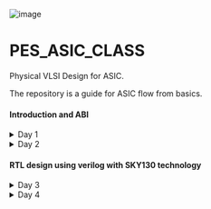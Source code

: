 
![image](https://github.com/VardhanSuroshi/pes_asic_class/assets/132068498/33403244-c9dd-4aef-a022-da52e2eef51c)

# PES_ASIC_CLASS

Physical VLSI Design for ASIC.

The repository is a guide for ASIC flow from basics.

#### Introduction and ABI
<details>
<summary> 
 Day 1
</summary>
<br>
 
### Introduction to RISCV ISA and GNU compiler toolchain
### Introduction
### Flow : HLL -> ALP -> Binary -> (HDL) -> GDS
#### 1. HLL -> High level language (c , c++) 
- A high-level language is any programming language that enables development of a program in a much more user-friendly programming context and is generally independent of the computer's hardware architecture.

#### 2. ALP -> Assembly level program
- An assembly language is a type of low-level programming language that is intended to communicate directly with a computer’s hardware (CPU). Assembly language programs are written using mnemonic codes that represent specific machine instructions which the machine can understand.Assembly language statements are entered one statement per line. Each statement follows the following format − [label] mnemonic [operands] [;comment]

#### 3. HDL -> Hardware Description Language (Verilog, System Verilog)
- A hardware description language (HDL) is a specialized computer language used to describe the structure and behavior of electronic circuits, and most commonly, digital logic circuits. HDLs can be used to design and describe the layout of digital systems from simple flip-flop memory units to complex communications protocols. It is used for circuit design, simulation,verification, synthesis and optimization of digital circuits.

#### 4. GDS -> Graphic Data System (layout)
- GDS II is a database file format which is the industry standard for data exchange of integrated circuit or IC layout artwork. It is a binary file format representing planar geometric shapes, text labels, and other information about the layout in hierarchical form. The data can be used to reconstruct all or part of the artwork used in sharing layouts, transferring artwork between different tools, or creating photo masks.

The Hardware needs to perform the instruction provided by the Application software. This is done through System sofware.

____System Software____
- OS : Operating System : Handles IO, memory allocation, Low level system function
- Compiler : Convert the input to hardware dependent instruction
- Assembler : Convert the instructions provided by compiler to Binary format
- HDL : A program that understands the Binary pattern and map it to a netlist
- GDS : Layout

 ### Lab 1


#### Contents:
- C Program to compute sum from 1 to N
- RISCV gcc compile and disassemble
- Spike simulation and debug


 1) Create a directory and open file sum1ton.c
  Write a C code to find the sum of numbers from 1 to n

 ![sum1ton_prog](https://github.com/ananya343B/pes_asic_class/assets/142582353/3b8ca152-4667-4a31-bee1-068b3954e91d)
 
  Now we will compile and execute the program. The output of the code is as follows
  
 ![sum1ton_op](https://github.com/ananya343B/pes_asic_class/assets/142582353/fe2cc5fe-b6d4-40c3-ad7b-aaa80509d229)

3) Generating RISCV object file and comparing the outputs
  
![pic3](https://github.com/ananya343B/pes_asic_class/assets/142582353/6e882222-8de4-45f0-90eb-2df2ecfaf5b1)

The command ```riscv64-unknown-elf-gcc``` is used to generate the object file sum1ton.o

![pic5](https://github.com/ananya343B/pes_asic_class/assets/142582353/27cd9359-ced5-4950-8575-c333f2863f40)

4) Spike simulation and debug

   ``` spike pk sum1ton.o```   is used to check if the instructions produce the correct output


  ![spike1](https://github.com/ananya343B/pes_asic_class/assets/142582353/afd04a0c-01dd-4f27-9b85-be623111a83e)

  ``` spike -d pk sum1ton.c```   is used for debugging
  
  The contents of the registers can be viewed
  
![spike](https://github.com/ananya343B/pes_asic_class/assets/142582353/dd1400e8-65d9-45ae-82e5-a648eab9ff91)

``` reg 0 a2```   is used to check the content of register a2

```q```  is used to quit the debugging process


### Lab 2
#### Contents: 

To display max and min value of 64 bit signed and unsigned numbers.

##### Unsigned numbers:

They are non-negative numbers which only have magnitude and no sign or direction.
Range:[0,(2^n)-1]

##### Signed numbers:

Signed numbers are numerical values which can represent positive and negative numbers along with zero.
Range: Positive:[0,2^(n-1)-1]      Negative:[-1,2^(n-1)].

- C Program to find max and min of 64 bit unsigned number:

  ![unsigned_code](https://github.com/ananya343B/pes_asic_class/assets/142582353/85744544-05cc-414c-8b13-588eb929631a)

  Output:
  
  ![unsigned_op](https://github.com/ananya343B/pes_asic_class/assets/142582353/b23b9188-9baa-4cd0-a98d-566ab642dd98)

- C Program to find max and min 64 bit signed number:

  ![signed_code](https://github.com/ananya343B/pes_asic_class/assets/142582353/6ee35461-849f-45fb-aeac-6f5c86a78ab9)

  Output:

  ![signed_op](https://github.com/ananya343B/pes_asic_class/assets/142582353/5cadeae9-df14-4c5d-845d-5af1826195ff)
</details>

 <details>
<summary> 
 Day 2
</summary>
<br>
  
  ### Introduction to ABI and basic verification flow

  ### Types of Instruction based on encoding format

1. **R-Type (Register-Type):**
   - These instructions operate on registers and have a fixed format for their operands.
   - Examples: ADD, SUB, AND, OR, XOR, SLL, SRL, SRA, SLT, SLTU

2. **I-Type (Immediate-Type):**
   - These instructions have an immediate operand and one register operand.
   - Examples: ADDI, SLTI, SLTIU, XORI, ORI, ANDI, SLLI, SRLI, SRAI, LB, LH, LW, LBU, LHU, JALR

3. **S-Type (Store-Type):**
   - These instructions are used for storing values from registers to memory.
   - Examples: SB, SH, SW

4. **B-Type (Branch-Type):**
   - These instructions perform conditional branching based on comparisons.
   - Examples: BEQ, BNE, BLT, BGE, BLTU, BGEU

5. **U-Type (Upper Immediate-Type):**
   - These instructions have a larger immediate field for encoding larger constants.
   - Examples: LUI, AUIPC

6. **J-Type (Jump-Type):**
   - These instructions are used for unconditional jumps and function calls.
   - Examples: JAL
  
     
  ### Application Binary Interface

An Application Binary Interface (ABI) is a set of conventions or rules that govern how functions, data structures, and system calls should be organized and accessed in a binary program or library. It defines the low-level interface between different parts of a program or between a program and the operating system. Here are the key points about an ABI:

1. **Binary Compatibility**: ABIs ensure that binary code produced by one compiler or platform can work seamlessly with code produced by another, as long as they adhere to the same ABI.

2. **Function Calling Convention**: ABIs specify how functions are called, including the order and location of arguments and return values, as well as how the call stack is managed during function calls.

3. **Register Usage**: ABIs define which registers are reserved for certain purposes (e.g., argument passing, return values, temporary storage) and how they should be managed during function calls.

4. **Data Layout**: ABIs specify how data structures like structs and arrays are laid out in memory, including rules for alignment and padding.

5. **Exception Handling**: They define how exceptions (such as hardware or software interrupts) are handled, including how control is transferred between user code and exception handlers.

6. **System Calls**: ABIs detail how programs interact with the operating system through system calls, including how arguments are passed and results are retrieved.

7. **Platform Independence**: ABIs help maintain compatibility across different platforms (e.g., different CPU architectures or operating systems) by providing a standardized interface.

8. **Dynamic Linking**: They cover aspects of dynamic linking, such as how shared libraries (DLLs on Windows or shared objects on Unix-based systems) are loaded and linked at runtime.

9. **Versioning**: Some ABIs include mechanisms for versioning so that future changes can be made without breaking compatibility with existing code.

10. **Documentation**: ABIs are typically documented and published, allowing developers to write code that conforms to the ABI's specifications.

11. **Toolchain Support**: Compilers and assemblers are designed to generate code that follows the ABI, ensuring that code produced by different tools can interoperate.

12. **Cross-Platform Development**: ABIs are especially important for cross-platform development, where code needs to run on multiple platforms with potentially different hardware architectures and operating systems.

13. **Security**: ABIs may include security-related aspects, such as buffer overflow protection mechanisms and stack canaries.


### Memmory Allocation for Double Words
64-bit number (or any multi-byte value) can be loaded into memory in little-endian or big-endian. It involves understanding the byte order and arranging the bytes accordingly
1. **Little-Endian:**
In little-endian representation, you store the least significant byte (LSB) at the lowest memory address and the most significant byte (MSB) at the highest memory address.
2. **Big-Endian:**
In big-endian representation, you store the most significant byte (MSB) at the lowest memory address and the least significant byte (LSB) at the highest memory address.

![th1](https://github.com/ananya343B/pes_asic_class/assets/142582353/e6415a66-5c06-40fc-b30e-a58a093ff9f1)


### Load, Add and Store Instructions
Load, Add, and Store instructions are fundamental operations in computer architecture and assembly programming. They are often used to manipulate data within a computer's memory and registers.

Example `ld x8, 16(x23)`

![th2](https://github.com/ananya343B/pes_asic_class/assets/142582353/ee3d8ef6-a411-4313-bee9-4cc2fdd8dad9)

In this Example
- `ld` is the load double-word instruction.
- `x8` is the destination register.
- `16(x23)` is the memory address pointed to by register `x5` (base address + offset).

 
Example `add x8, x24, x8`

![th3](https://github.com/ananya343B/pes_asic_class/assets/142582353/468facf3-3a36-4da0-a0e9-75c3c5b07044)


In this Example
- `add` is the add instruction.
- `x8` is the destination register.
- `x24` and `x8` are the source registers.

  ### 32-Registers and their ABI Names
The choice of the number of registers in a processor's architecture, such as the RISC-V RV64 architecture with its 32 general-purpose registers, involves a trade-off between various factors. While modern processors can have more registers but increasing the number of registers could lead to larger instructions, which would take up more memory and potentially slow down instruction fetch and decode.

###### ABI Names
ABI names for registers serve as a standardized way to designate the purpose and usage of specific registers within a software ecosystem. These names play a critical role in maintaining compatibility, optimizing code generation, and facilitating communication between different software components. 

![th4](https://github.com/ananya343B/pes_asic_class/assets/142582353/9772d6fe-b73c-4b29-b17f-2fc39a7db8d3)


### Lab
 We will use ABI to write a C program in ASM and check the result.
 
 ![th5](https://github.com/ananya343B/pes_asic_class/assets/142582353/a3e930f6-417a-412e-a4e9-98d4f93ef560)

#### C program to find sum of numbers from 1 to 9:

![lab2code](https://github.com/ananya343B/pes_asic_class/assets/142582353/2f6b3976-fab5-435e-aabc-643d924f30fb)

#### Assembly code:

![assembly_code](https://github.com/ananya343B/pes_asic_class/assets/142582353/629c1e6d-f9bb-41f5-b9d1-585c82b0b081)

#### Output:

![day2op](https://github.com/ananya343B/pes_asic_class/assets/142582353/5d717325-2ce8-4138-831f-74b8cc6bde62)

</details>

#### RTL design using verilog with SKY130 technology
<details>
<summary> 
 Day 3
</summary>
<br>

### Introduction to iVerilog

##### Simulator:
Simulation is a technique of applying different input stimulus to the design at different times to check if the RTL code behaves the intended way. Essentially, simulation is a well-followed technique to verify the robustness of the design.

How simulator works:

Simulator looks for changes in the input signals and corresponding to them, the output is evaluated.

##### Design:
A Verilog design consists of a hierarchy of modules. Modules encapsulate design hierarchy, and communicate with other modules through a set of declared input, output, and bidirectional ports.

##### Test bench:
Testbench is a code module that describes the stimulus to a logic design and checks whether the design's outputs match its specification.

![Screenshot from 2023-08-27 14-46-58](https://github.com/ananya343B/pes_asic_class/assets/142582353/8d608b57-b7ea-45c6-8901-828659e6c6a7)

Design may have one or more primary inputs and one or more primary outputs.
Test benche does not have primary inputs or outputs.

##### Iverilog based simulation flow:

![Screenshot from 2023-08-27 14-49-37](https://github.com/ananya343B/pes_asic_class/assets/142582353/b6cd9d93-767b-46dd-8d19-10df560d4b59)

### Lab1 - Using iVerilog and gtkwave

![Screenshot from 2023-08-27 15-49-04](https://github.com/ananya343B/pes_asic_class/assets/142582353/7c5282fe-73ee-4cec-bf31-903940626939)

Create a directory called vsd.

By using ```git clone``` we create a folder called ```sky130RTLDesignAndSynthesisWorkshop``` in ```vsd```.

```verilog_files``` contains all the verilog source files and test bench files.

![Screenshot from 2023-08-27 15-49-31](https://github.com/ananya343B/pes_asic_class/assets/142582353/84e8795e-548a-495c-b8b4-a13704a3a846)

Load the source code and testbench for ```good_mux.v``` into iverilog simulator.

It generates output file which is opened in gtkwave simulator.

![Screenshot from 2023-08-27 15-48-23](https://github.com/ananya343B/pes_asic_class/assets/142582353/d0f77e0f-9c79-4449-a8f7-5f5155dc1f4c)

The source code for ```good_mux.v``` and ```tb_good_mux.v``` are as follows:

![Screenshot from 2023-08-27 15-53-09](https://github.com/ananya343B/pes_asic_class/assets/142582353/26fca6bf-d992-4c6f-a490-accf460375a6)

![Screenshot from 2023-08-27 15-52-37](https://github.com/ananya343B/pes_asic_class/assets/142582353/dc20bac3-7410-4a9b-8f6f-37561a26ee39)


### Introduction to yosys and Logic synthesis 



##### Synthesizer 

Tool for converting RTL to netlist. 

![Screenshot from 2023-08-27 16-41-03](https://github.com/ananya343B/pes_asic_class/assets/142582353/9fa9601e-7dd8-42df-8954-39ad8821b43d)

Here we will be using yosys.

##### Yosys
Yosys is a framework for Verilog RTL synthesis. Yosys provides a collection of tools and algorithms to transform high level RTL to gate level representations which may be used forphysical implementation on hardware.

Design and .lib files are taken in by the synthesizer to give a netlist file.Netlist is a representation of design in the form of standard cells.

![Screenshot from 2023-08-27 16-31-39](https://github.com/ananya343B/pes_asic_class/assets/142582353/63ef4c2a-49a2-48c1-9ce5-ac58a495372f)

1) read_verilog - reads verilog file
2) read_liberty - reads .lib file
3) write_verilog - writes out netlist file

##### Verify the synthesis

![Screenshot from 2023-08-27 16-37-08](https://github.com/ananya343B/pes_asic_class/assets/142582353/5b7e7fa2-3d88-4648-be9f-3030ffc81d2f)

Netlist and testbench is fed to the iverilog simulator. A vcd file is generated which is fed to gtkwave simulator. 

Stimulus must be the same as output observed during RTL simulation.

Set of primary inputs and outputs will be the same as RTL.
Same testbench can be used for synthesized netlist.

##### Introduction to Logic synthesis

**Logic Synthesis**
  - Logic synthesis is a process in digital design that transforms a high-level hardware description of a digital circuit, typically in a hardware description language (HDL) like Verilog or VHDL, into a lower-level representation composed of logic gates and flip-flops.
  - The goal of logic synthesis is to optimize the design for various criteria such as performance, area, power consumption, and timing.

**.lib**
   - It is a collection of logical modules like And, Or, Not etc.
   - It has different flavors of same gate like 2 input AND gate, 3 input AND gate etc with different performace speed.
  
 **Need for different flavours of gates**
  - In order to make a circuit faster, the clock frequency should be high.
  - For that, the time period of the clock should be as low as possible as fmax=1/tmin.
  - For a smaller propagation time, we need faster cells.
  - To ensure that there are no HOLD issues at flip-flop B, we require slow cells.

**Faster Cells vs Slower Cells**
  - Load in digital circuit is of Capacitence.
  - Faster the charging or dicharging of capacitance, lesser is the cell delay.
  - However, for a quick charge/ discharge of capacitor, we need transistors capable of sourcing more     current i.e, we need wide transistors.
  - Wider transistors have lesser delay but consume more area and power.
  - Narrow transistors have more delay but consume less area and performance.
  - Faster cells come with a cost of area and power.
  - Hence the cells are chosen for a design such that all contraints are met.

##### Lab - Yosys

Invoking yosys:

![Screenshot from 2023-08-27 19-16-20](https://github.com/ananya343B/pes_asic_class/assets/142582353/9826a37d-f87f-4c81-8759-bcd2272c2c47)

To read the library
    
```read_liberty -lib ../lib/sky130_fd_sc_hd__tt_025C_1v80.lib```
    
To read the design

```read_verilog good_mux.v```

To syntheis the module

``` synth -top good_mux```
      
![Screenshot from 2023-08-27 19-19-53](https://github.com/ananya343B/pes_asic_class/assets/142582353/b47c7713-9942-4703-baf3-a34cae4e2c77)


To generate the netlist

```abc -liberty ../lib/sky130_fd_sc_hd__tt_025C_1v80.lib```

 ![Screenshot from 2023-08-27 19-20-09](https://github.com/ananya343B/pes_asic_class/assets/142582353/9fc2f494-f200-4314-b30c-9267ea9cafcc)

  It gives a report of what cells are used and the number of input and output signals.

To see the logic realised

```show```
  
![Screenshot from 2023-08-27 19-21-58](https://github.com/ananya343B/pes_asic_class/assets/142582353/6217e753-dc69-47ae-a81c-840b430b7a85)

To write the netlist

```write_verilog good_mux_netlist.v```

```!gvim good_mux_netlist.v```
     
To view a simplified code

``` write_verilog -noattr good_mux_netlist.v```

```!gvim good_mux_netlist.v```
     
![writing1](https://github.com/ananya343B/pes_asic_class/assets/142582353/1df99a5a-1ed9-4ba0-8420-75aab8a32913)


![writing2](https://github.com/ananya343B/pes_asic_class/assets/142582353/d6e24c76-22f4-430e-be72-f10a79e3d5cc)

</details>


<details>
<summary> 
 Day 4
</summary>
<br>

### Introduction to timing dot libs

##### Lab

To view the contents in the .lib

  ```gvim ../lib/sky130_fd_sc_hd__tt_025C_1v80.lib```

Use ```syn off``` to remove syntax.

![Screenshot from 2023-08-28 08-13-39](https://github.com/ananya343B/pes_asic_class/assets/142582353/b120b29c-d2ce-4621-93ab-ff80d1b1a1c4)

`library("sky130_fd_sc_hd__tt_025C_1v80") ` :

   - tt : indicates variations due to process and here it indicates typical Process.
   - 025C : indicates the variations due to temperatures where the silicon will be used.
   - 1v80 : indicates the variations due to the voltage levels where the silicon will be incorporated.

The properties of the cell can be veiwed:

![Screenshot from 2023-08-28 08-21-10](https://github.com/ananya343B/pes_asic_class/assets/142582353/edb662d5-79df-49d1-8d4e-427aadfc6d97)


`` :se nu`` - to enable line numbers.

`` /cell`` and ``:g//`` - to list all the cells.

![Screenshot from 2023-08-28 08-33-34](https://github.com/ananya343B/pes_asic_class/assets/142582353/2c9dddf5-70d4-4769-8822-b993a53434fb)

We can observe all the different types and flavours of cells in .lib

```:vsp``` - to compare cells.

![Screenshot from 2023-08-28 16-09-59](https://github.com/ananya343B/pes_asic_class/assets/142582353/bc7d7149-4d2a-462c-b840-933c1d712014)

We can compare the power consumption and area of different flavours of and cells in the above image.

### Heirarchical and Flattened synthesis

##### Heirarchical synthesis:

The hierarchy approach, sometimes known as the “divide and conquer” strategy, is breaking a module down into smaller units and then repeating the process on those units until the complexity of the smaller portions is manageable. The smaller modules and sub-circuits are synthesized individually and then integrated together. This approch helps designers to work on different parts of the design individually and helps manage the complexity of large modules.

##### Lab:

 Use ``` gvim multiple_modules.v``` to open the file.

 ![Screenshot from 2023-08-28 16-34-56](https://github.com/ananya343B/pes_asic_class/assets/142582353/db42a31c-9697-494f-bbb8-edd941e0f690)

 The file ```multiple_modules.v``` contains two sub-modules ```sub_module1``` and ```sub_module2```.

 perform the follewing after launching yosys:
 
![Screenshot from 2023-08-28 16-37-30](https://github.com/ananya343B/pes_asic_class/assets/142582353/a75f5368-c282-4343-aa44-f117b9f68dcd)

![Screenshot from 2023-08-28 16-38-39](https://github.com/ananya343B/pes_asic_class/assets/142582353/7ca504f8-bff0-45bf-a385-97accabaadb1)

![Screenshot from 2023-08-28 16-39-09](https://github.com/ananya343B/pes_asic_class/assets/142582353/1549ada9-2c03-455b-be04-7403f0f8b536)

![Screenshot from 2023-08-28 16-39-35](https://github.com/ananya343B/pes_asic_class/assets/142582353/7bb61349-ca55-472c-8fda-fc530ab629d0)

![Screenshot from 2023-08-28 16-40-43](https://github.com/ananya343B/pes_asic_class/assets/142582353/3b8ab335-16af-4df5-ab9a-7590e832a7ce)


To set ```multiple_modules.v``` as top module - ```synth -top multiple_modules```

To view net-list - ```show multiple_modules```

![Screenshot from 2023-08-28 16-41-30](https://github.com/ananya343B/pes_asic_class/assets/142582353/46176939-7e6f-4b33-af88-b1d80f340fac)

We can observe that AND gate and OR gate are replaced as ```sub_module1``` and ```sub_module2```
` in the above representation.

Open ```multiple_modules_hier.v``` using ```!gvim multiple_modules_hier.v```

![multi_mod1](https://github.com/ananya343B/pes_asic_class/assets/142582353/3f6a8e9f-497a-487b-b8d9-14855c839e93)

![multi_mod2](https://github.com/ananya343B/pes_asic_class/assets/142582353/615231ab-5e0b-4593-82b5-3f74981de248)

##### Flattened synthesis:

Flattening combines all the modules and sub-modules to produce a single entity. The entire design is synthesized as a single unit, without preserving the modular organization present in the original high-level description. It produces fast logic (by minimizing the levels of logic between the inputs and outputs) at the expense of the area increase.

##### Lab:

Follow the same steps as in heirarchical but use ```flatten``` before the ```show``` command to flatten the netlist.

![Screenshot from 2023-08-28 19-38-46](https://github.com/ananya343B/pes_asic_class/assets/142582353/2587cb97-ea36-4ff9-9d2c-e1a564538e04)

Opening the file using ```!gvim multiple_modules_flat.v```

![Screenshot from 2023-08-28 19-40-11](https://github.com/ananya343B/pes_asic_class/assets/142582353/ebf66455-50a1-4f92-a4f3-ae1eb35acaad)

![Screenshot from 2023-08-28 19-40-45](https://github.com/ananya343B/pes_asic_class/assets/142582353/1a9bc09a-ec61-4664-ab03-38a204139526)


### Various flops styles and optimization

##### Need for flip flops

Flip-flops are fundamental components in design. They are essential for storing binary information in digital circuits, enabling sequential logic and memory functions. Flip-flops play a crucial role in synchronizing data and controlling the flow of information within integrated circuits, making them essential for building complex digital systems like processors, memory units, and other digital devices.

##### Flip flops and glitches

Flip-flops are used in digital circuits to help eliminate glitches, which are unwanted, transient, and unpredictable pulses or voltage spikes in a circuit. By storing an synchronising data, flip-flops can help filter out glitchesand ensure that only stable and intended signals propogate through the circuit. The sequential nature of flip-flops allows them to delay signals and prevent short-lived glitches from affecting the overall behavior of the circuit. This is particularly important in synchronous digital systems where accurate and reliable signal propagation is critical.

##### D flip flop with asynchronous reset 

When the reset is high, the output of the flip-flop is forced to 0, irrespective of the clock signal.

Else, on the positive edge of the clock, the stored value is updated at the output.

```gvim dff_asyncres.v```

![Screenshot from 2023-08-28 22-10-39](https://github.com/ananya343B/pes_asic_class/assets/142582353/7b3b6771-1536-4aa2-af5f-1f36ca318600)

Simulation:

``` iverilog dff_asyncres.v tb_dff_asyncres.v```

```./a.out```

```gtkwave tb_dff_asyncres.vcd```



Synthesis:

Open yosys

``` read_liberty -lib ../lib/sky130_fd_sc_hd__tt_250C_1v80.lib```

```read_verilog dff_asyncres.v```

```synth -top dff_asyncres```

``` dfflibmap -liberty ../lib/sky130_fd_sc_hd__tt_250C_1v80.lib```

``` abc -liberty ../lib/sky130_fd_sc_hd__tt_250C_1v80.lib```

```show```





##### D flip flop with asynchronous set

When the set is high, the output of the flip-flop is forced to 1, irrespective of the clock signal.

Else, on positive edge of the clock, the stored value is updated at the output.

```gvim dff_async_set.v```

![Screenshot from 2023-08-28 22-10-02](https://github.com/ananya343B/pes_asic_class/assets/142582353/2960b5d1-6b76-4e65-80bd-75fc190dad89)

Simulation

``` iverilog dff_async_set.v tb_dff_async_set.v```

```./a.out```

```gtkwave tb_dff_async_set.vcd```


Synthesis:

Open yosys

``` read_liberty -lib ../lib/sky130_fd_sc_hd__tt_250C_1v80.lib```

```read_verilog dff_async_set.v```

```synth -top dff_async_set```

``` dfflibmap -liberty ../lib/sky130_fd_sc_hd__tt_250C_1v80.lib```

``` abc -liberty ../lib/sky130_fd_sc_hd__tt_250C_1v80.lib```

```show```




##### D flip flop with synchronous reset 

When the set is high, the output of the flip-flop is forced to 1, irrespective of the clock signal.

Else, on positive edge of the clock, the stored value is updated at the output.

```gvim dff_syncres.v``` 

![Screenshot from 2023-08-28 22-09-21](https://github.com/ananya343B/pes_asic_class/assets/142582353/4eb64989-24cf-4f63-ac9d-46480021c351)

Simulation

``` iverilog dff_syncres.v tb_dff_syncres.v```

```./a.out```

```gtkwave tb_dff_syncres.vcd```


Synthesis:

Open yosys

``` read_liberty -lib ../lib/sky130_fd_sc_hd__tt_250C_1v80.lib```

```read_verilog dff_syncres.v```

```synth -top dff_syncres```

``` dfflibmap -liberty ../lib/sky130_fd_sc_hd__tt_250C_1v80.lib```

``` abc -liberty ../lib/sky130_fd_sc_hd__tt_250C_1v80.lib```

```show```


##### D flip flop with asynchronous reset and synchronous reset 

When the asynchronous resest is high, the output is forced to 0.

When the synchronous reset is high at the positive edge of the clock, the output is forced to 0.

Else, on the positive edge of the clock, the stored value is updated at the output.

Here, it is a combination of both synchronous and asynchronous reset DFF.

```gvim dff_asyncres_syncres.v```

![Screenshot from 2023-08-28 22-08-46](https://github.com/ananya343B/pes_asic_class/assets/142582353/08447636-ef5d-41d4-a4a0-9611c7302587)


</details>
